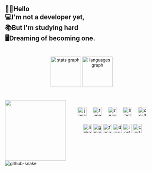 <h2 align="left">👋🏻Hello<br>💻I'm not a developer yet, <br>📚But I'm studying hard <br>🖥️Dreaming of becoming one.</h2>

###

<br clear="both">

<div align="center">
  <img src="https://github-readme-stats.vercel.app/api?username=Aprasaks&hide_title=false&hide_rank=false&show_icons=true&include_all_commits=true&count_private=true&disable_animations=false&theme=dark&locale=en&hide_border=false" height="100" alt="stats graph"  />
  <img src="https://github-readme-stats.vercel.app/api/top-langs?username=Aprasaks&locale=en&hide_title=false&layout=compact&card_width=320&langs_count=5&theme=dark&hide_border=false" height="100" alt="languages graph"  />
</div>

###

<br clear="both">

<img align="left" height="200" src="https://media0.giphy.com/media/v1.Y2lkPTc5MGI3NjExOTFlaXYwaTY3dGNmbGc5NWZhZGhoMjF0aXB4NTNjeWdwcjRua3hlcCZlcD12MV9pbnRlcm5hbF9naWZfYnlfaWQmY3Q9Zw/l0DAI5cmkj0rYbwgo/giphy.gif"  />

###

<div align="center">
  <img src="https://cdn.jsdelivr.net/gh/devicons/devicon/icons/javascript/javascript-original.svg" height="30" alt="javascript logo"  />
  <img width="12" />
  <img src="https://cdn.jsdelivr.net/gh/devicons/devicon/icons/typescript/typescript-original.svg" height="30" alt="typescript logo"  />
  <img width="12" />
  <img src="https://cdn.jsdelivr.net/gh/devicons/devicon/icons/react/react-original.svg" height="30" alt="react logo"  />
  <img width="12" />
  <img src="https://cdn.jsdelivr.net/gh/devicons/devicon/icons/html5/html5-original.svg" height="30" alt="html5 logo"  />
  <img width="12" />
  <img src="https://cdn.jsdelivr.net/gh/devicons/devicon/icons/css3/css3-original.svg" height="30" alt="css3 logo"  />
</div>

###

<div align="center">
  <img src="https://img.shields.io/static/v1?message=LinkedIn&logo=linkedin&label=&color=0077B5&logoColor=white&labelColor=&style=plastic" height="29" alt="linkedin logo"  />
  <img src="https://img.shields.io/static/v1?message=Gmail&logo=gmail&label=&color=D14836&logoColor=white&labelColor=&style=plastic" height="29" alt="gmail logo"  />
  <img src="https://img.shields.io/static/v1?message=Facebook&logo=facebook&label=&color=1877F2&logoColor=white&labelColor=&style=plastic" height="29" alt="facebook logo"  />
  <img src="https://img.shields.io/static/v1?message=Discord&logo=discord&label=&color=7289DA&logoColor=white&labelColor=&style=plastic" height="29" alt="discord logo"  />
  <img src="https://img.shields.io/static/v1?message=Instagram&logo=instagram&label=&color=E4405F&logoColor=white&labelColor=&style=plastic" height="29" alt="instagram logo"  />
  <img src="https://img.shields.io/static/v1?message=Codepen&logo=codepen&label=&color=000000&logoColor=white&labelColor=&style=plastic" height="29" alt="codepen logo"  />
</div>

###

<br clear="both">



<picture>
  <source media="(prefers-color-scheme: dark)" srcset="https://raw.githubusercontent.com/Aprasaks/Aprasaks/output/github-snake-dark.svg" />
  <source media="(prefers-color-scheme: light)" srcset="https://raw.githubusercontent.com/Aprasaks/Aprasaks/output/github-snake.svg" />
  <img alt="github-snake" src="https://raw.githubusercontent.com/tAprasaks/Aprasaks/output/github-snake.svg" />
</picture>

